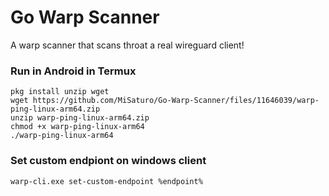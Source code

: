 # Go Warp Scanner

A warp scanner that scans throat a real wireguard client! 

### Run in Android in Termux 

```
pkg install unzip wget
wget https://github.com/MiSaturo/Go-Warp-Scanner/files/11646039/warp-ping-linux-arm64.zip
unzip warp-ping-linux-arm64.zip
chmod +x warp-ping-linux-arm64
./warp-ping-linux-arm64
```

### Set custom endpiont on windows client

```
warp-cli.exe set-custom-endpoint %endpoint%
```
